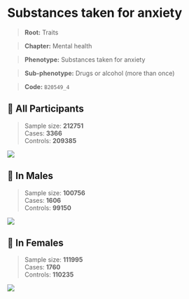 # Substances taken for anxiety
> **Root:** Traits  

> **Chapter:** Mental health  

> **Phenotype:** Substances taken for anxiety  

> **Sub-phenotype:** Drugs or alcohol (more than once)  

> **Code:** `B20549_4`

## 🧪 All Participants  
> Sample size: **212751**  
> Cases: **3366**  
> Controls: **209385**
<img src="/Traits/Figures/ALL/B20549_4.png"/>
<CsvTable src="/Traits/Data/ALL/LG_B20549_4.csv" label="🔍 View full results" />

## 👨 In Males  
> Sample size: **100756**  
> Cases: **1606**  
> Controls: **99150**
<img src="/Traits/Figures/Male/B20549_4.png"/>
<CsvTable src="/Traits/Data/Male/LG_B20549_4.csv" label="🔍 View full results" />

## 👩 In Females  
> Sample size: **111995**  
> Cases: **1760**  
> Controls: **110235**
<img src="/Traits/Figures/Female/B20549_4.png"/>
<CsvTable src="/Traits/Data/Female/LG_B20549_4.csv" label="🔍 View full results" />
